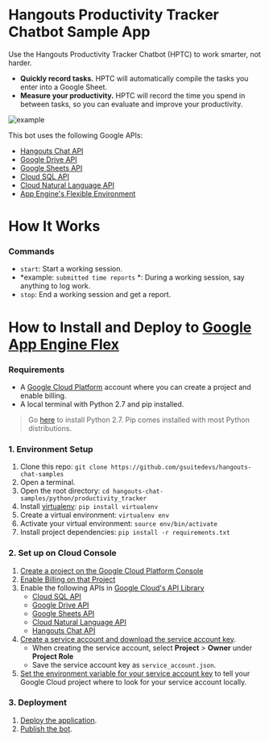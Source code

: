 # Hangouts Productivity Tracker Chatbot Sample App

Use the Hangouts Productivity Tracker Chatbot (HPTC) to work smarter, not harder.

- **Quickly record tasks.** HPTC will automatically compile the tasks you enter into a Google Sheet.
- **Measure your productivity.** HPTC will record the time you spend in between tasks, so you can evaluate and improve your productivity.

![example](https://user-images.githubusercontent.com/6697240/42903254-1eb8d378-8a86-11e8-8909-d47a39a24ccc.gif)


This bot uses the following Google APIs:

- [Hangouts Chat API](https://developers.google.com/hangouts/chat/)
- [Google Drive API](https://developers.google.com/drive/)
- [Google Sheets API](https://developers.google.com/sheets/)
- [Cloud SQL API](https://cloud.google.com/sql/)
- [Cloud Natural Language API](https://cloud.google.com/natural-language/)
- [App Engine's Flexible Environment](https://cloud.google.com/appengine/)


# How It Works

### Commands

- `start`:  Start a working session.
- *example:  `submitted time reports` *:  During a working session, say anything to log work.
- `stop`:  End a working session and get a report.

# How to Install and Deploy to [Google App Engine Flex](https://cloud.google.com/appengine/)

### Requirements

- A [Google Cloud Platform](https://cloud.google.com/) account where you can create a project and enable billing.
- A local terminal with Python 2.7 and pip installed.

> Go [here](https://www.python.org/downloads/release/python-2710/) to install Python 2.7. Pip comes installed with most Python distributions.

### 1. Environment Setup

1. Clone this repo:
    `git clone https://github.com/gsuitedevs/hangouts-chat-samples`
1. Open a terminal.
1. Open the root directory:
    `cd hangouts-chat-samples/python/productivity_tracker`
1. Install [virtualenv](https://virtualenv.pypa.io/en/stable/):
    `pip install virtualenv`
1. Create a virtual environment:
    `virtualenv env`
1. Activate your virtual environment:
    `source env/bin/activate`
1. Install project dependencies:
    `pip install -r requirements.txt`

### 2. Set up on Cloud Console

1. [Create a project on the Google Cloud Platform Console](https://cloud.google.com/resource-manager/docs/creating-managing-projects#creating_a_project)
1. [Enable Billing on that Project](https://cloud.google.com/billing/docs/how-to/modify-project)
1. Enable the following APIs in [Google Cloud's API Library](https://console.cloud.google.com/apis/library)
    - [Cloud SQL API](https://cloud.google.com/sql/)
    - [Google Drive API](https://developers.google.com/drive/)
    - [Google Sheets API](https://developers.google.com/sheets/)
    - [Cloud Natural Language API](https://cloud.google.com/natural-language/)
    - [Hangouts Chat API](https://developers.google.com/hangouts/chat/)
1. [Create a service account and download the service account key](https://cloud.google.com/iam/docs/creating-managing-service-accounts#creating_a_service_account).
    -  When creating the service account, select **Project** > **Owner** under **Project Role**
    - Save the service account key as `service_account.json`.
1. [Set the environment variable for your service account key](https://cloud.google.com/docs/authentication/getting-started#setting_the_environment_variable) to tell your Google Cloud project where to look for your service account locally.


### 3. Deployment

1. [Deploy the application](https://cloud.google.com/python/django/flexible-environment).
1. [Publish the bot](https://developers.google.com/hangouts/chat/how-tos/bots-publish).
